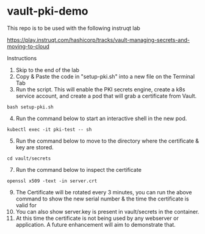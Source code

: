 # vault-pki-demo

This repo is to be used with the following instruqt lab

https://play.instruqt.com/hashicorp/tracks/vault-managing-secrets-and-moving-to-cloud

Instructions

1. Skip to the end of the lab
2. Copy & Paste the code in "setup-pki.sh" into a new file on the Terminal Tab
3. Run the script. This will enable the PKI secrets engine, create a k8s service account, and create a pod that will grab a certificate from Vault.
```
bash setup-pki.sh
```
4. Run the command below to start an interactive shell in the new pod.
```
kubectl exec -it pki-test -- sh
```
5. Run the command below to move to the directory where the certificate & key are stored.
```
cd vault/secrets
```
7. Run the command below to inspect the certificate
```
openssl x509 -text -in server.crt
```
9. The Certificate will be rotated every 3 minutes, you can run the above command to show the new serial number & the time the certificate is valid for
10. You can also show server.key is present in vault/secrets in the container.
11. At this time the certificate is not being used by any webserver or application.  A future enhancement will aim to demonstrate that.
